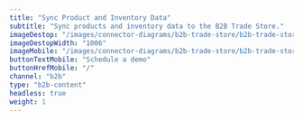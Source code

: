 ```yaml
---
title: "Sync Product and Inventory Data"
subtitle: "Sync products and inventory data to the B2B Trade Store."
imageDestop: "/images/connector-diagrams/b2b-trade-store/b2b-trade-store-1-desk.svg"
imageDestopWidth: "1006"
imageMobile: "/images/connector-diagrams/b2b-trade-store/b2b-trade-store-1-mobile.svg"
buttonTextMobile: "Schedule a demo"
buttonHrefMobile: "/"
channel: "b2b"
type: "b2b-content"
headless: true
weight: 1
---
```

